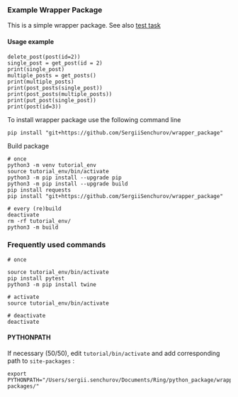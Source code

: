 ### Example Wrapper Package

This is a simple wrapper package. 
See also [test task](https://gist.github.com/yevhenii-nepsha/c225c41fdb10750340d4543d105a2db3)

<!-- You can use
[Github-flavored Markdown](https://guides.github.com/features/mastering-markdown/)
to write your content. -->

#### Usage example

```
delete_post(post(id=2))
single_post = get_post(id = 2)
print(single_post)
multiple_posts = get_posts()
print(multiple_posts)
print(post_posts(single_post))
print(post_posts(multiple_posts))
print(put_post(single_post))
print(post(id=3))
```

To install wrapper package use the following command line 
```
pip install "git+https://github.com/SergiiSenchurov/wrapper_package"
```

Build package
```
# once
python3 -m venv tutorial_env   
source tutorial_env/bin/activate
python3 -m pip install --upgrade pip
python3 -m pip install --upgrade build 
pip install requests
pip install "git+https://github.com/SergiiSenchurov/wrapper_package"

# every (re)build
deactivate
rm -rf tutorial_env/
python3 -m build 
```

### Frequently used commands

```
# once

source tutorial_env/bin/activate  
pip install pytest
python3 -m pip install twine 

# activate
source tutorial_env/bin/activate

# deactivate
deactivate

```

#### PYTHONPATH

If necessary (50/50), edit `tutorial/bin/activate` and add corresponding path to `site-packages` :
```
export PYTHONPATH="/Users/sergii.senchurov/Documents/Ring/python_package/wrapper_package/tutorial_env/lib/python3.10/site-packages/"
```